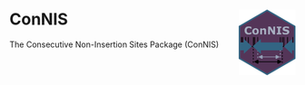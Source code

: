 # ConNIS <img src="./media/Logo.png" alt="ConNIS" align="right" width="100"/>

The Consecutive Non-Insertion Sites Package (ConNIS) 
